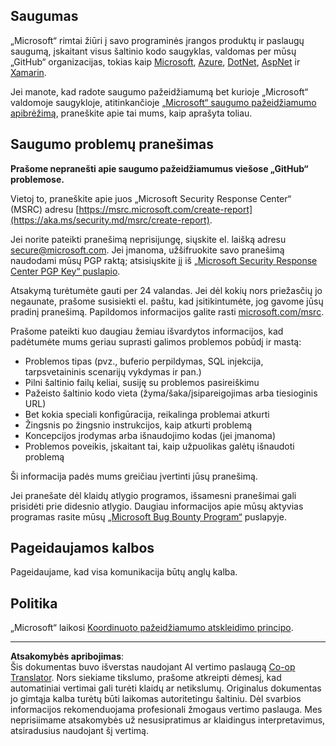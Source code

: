 <!--
CO_OP_TRANSLATOR_METADATA:
{
  "original_hash": "57f14126c1c6add76b3aef3844dfe4e3",
  "translation_date": "2025-09-03T17:36:53+00:00",
  "source_file": "SECURITY.md",
  "language_code": "lt"
}
-->
## Saugumas

„Microsoft“ rimtai žiūri į savo programinės įrangos produktų ir paslaugų saugumą, įskaitant visus šaltinio kodo saugyklas, valdomas per mūsų „GitHub“ organizacijas, tokias kaip [Microsoft](https://github.com/Microsoft), [Azure](https://github.com/Azure), [DotNet](https://github.com/dotnet), [AspNet](https://github.com/aspnet) ir [Xamarin](https://github.com/xamarin).

Jei manote, kad radote saugumo pažeidžiamumą bet kurioje „Microsoft“ valdomoje saugykloje, atitinkančioje [„Microsoft“ saugumo pažeidžiamumo apibrėžimą](https://aka.ms/security.md/definition), praneškite apie tai mums, kaip aprašyta toliau.

## Saugumo problemų pranešimas

**Prašome nepranešti apie saugumo pažeidžiamumus viešose „GitHub“ problemose.**

Vietoj to, praneškite apie juos „Microsoft Security Response Center“ (MSRC) adresu [https://msrc.microsoft.com/create-report](https://aka.ms/security.md/msrc/create-report).

Jei norite pateikti pranešimą neprisijungę, siųskite el. laišką adresu [secure@microsoft.com](mailto:secure@microsoft.com). Jei įmanoma, užšifruokite savo pranešimą naudodami mūsų PGP raktą; atsisiųskite jį iš [„Microsoft Security Response Center PGP Key“ puslapio](https://aka.ms/security.md/msrc/pgp).

Atsakymą turėtumėte gauti per 24 valandas. Jei dėl kokių nors priežasčių jo negaunate, prašome susisiekti el. paštu, kad įsitikintumėte, jog gavome jūsų pradinį pranešimą. Papildomos informacijos galite rasti [microsoft.com/msrc](https://www.microsoft.com/msrc).

Prašome pateikti kuo daugiau žemiau išvardytos informacijos, kad padėtumėte mums geriau suprasti galimos problemos pobūdį ir mastą:

  * Problemos tipas (pvz., buferio perpildymas, SQL injekcija, tarpsvetaininis scenarijų vykdymas ir pan.)
  * Pilni šaltinio failų keliai, susiję su problemos pasireiškimu
  * Pažeisto šaltinio kodo vieta (žyma/šaka/įsipareigojimas arba tiesioginis URL)
  * Bet kokia speciali konfigūracija, reikalinga problemai atkurti
  * Žingsnis po žingsnio instrukcijos, kaip atkurti problemą
  * Koncepcijos įrodymas arba išnaudojimo kodas (jei įmanoma)
  * Problemos poveikis, įskaitant tai, kaip užpuolikas galėtų išnaudoti problemą

Ši informacija padės mums greičiau įvertinti jūsų pranešimą.

Jei pranešate dėl klaidų atlygio programos, išsamesni pranešimai gali prisidėti prie didesnio atlygio. Daugiau informacijos apie mūsų aktyvias programas rasite mūsų [„Microsoft Bug Bounty Program“](https://aka.ms/security.md/msrc/bounty) puslapyje.

## Pageidaujamos kalbos

Pageidaujame, kad visa komunikacija būtų anglų kalba.

## Politika

„Microsoft“ laikosi [Koordinuoto pažeidžiamumo atskleidimo principo](https://aka.ms/security.md/cvd).

---

**Atsakomybės apribojimas**:  
Šis dokumentas buvo išverstas naudojant AI vertimo paslaugą [Co-op Translator](https://github.com/Azure/co-op-translator). Nors siekiame tikslumo, prašome atkreipti dėmesį, kad automatiniai vertimai gali turėti klaidų ar netikslumų. Originalus dokumentas jo gimtąja kalba turėtų būti laikomas autoritetingu šaltiniu. Dėl svarbios informacijos rekomenduojama profesionali žmogaus vertimo paslauga. Mes neprisiimame atsakomybės už nesusipratimus ar klaidingus interpretavimus, atsiradusius naudojant šį vertimą.